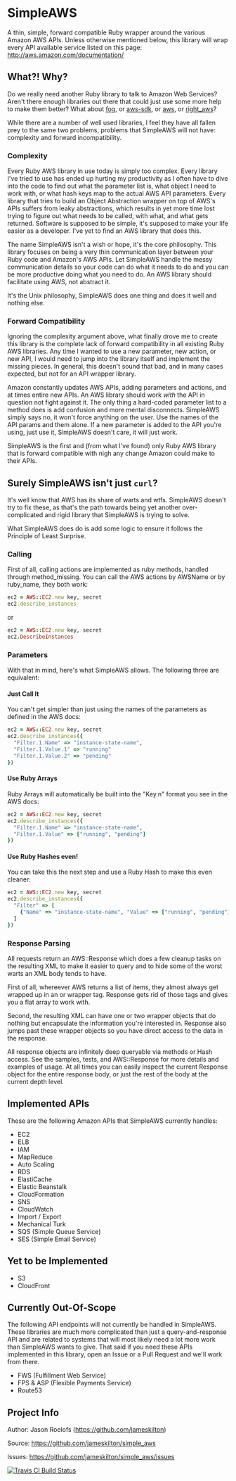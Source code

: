 SimpleAWS
=========

A thin, simple, forward compatible Ruby wrapper around the various Amazon AWS APIs. Unless otherwise mentioned below, this library will wrap every API available service listed on this page: http://aws.amazon.com/documentation/

What?! Why?
-----------

Do we really need another Ruby library to talk to Amazon Web Services? Aren't there enough libraries out there that could just use some more help to make them better? What about [fog](http://fog.io), or [aws-sdk](http://rubygems.org/gems/aws-sdk), or [aws](http://rubygems.org/gems/aws), or [right_aws](http://rubygems.org/gems/right_aws)?

While there are a number of well used libraries, I feel they have all fallen prey to the same two problems, problems that SimpleAWS will not have: complexity and forward incompatibility.

### Complexity

Every Ruby AWS library in use today is simply too complex. Every library I've tried to use has ended up hurting my productivity as I often have to dive into the code to find out what the parameter list is, what object I need to work with, or what hash keys map to the actual AWS API parameters. Every library that tries to build an Object Abstraction wrapper on top of AWS's APIs suffers from leaky abstractions, which results in yet more time lost trying to figure out what needs to be called, with what, and what gets returned. Software is supposed to be simple, it's supposed to make your life easier as a developer. I've yet to find an AWS library that does this.

The name SimpleAWS isn't a wish or hope, it's the core philosophy. This library focuses on being a very thin communication layer between your Ruby code and Amazon's AWS APIs. Let SimpleAWS handle the messy communication details so your code can do what it needs to do and you can be more productive doing what you need to do. An AWS library should facilitate using AWS, not abstract it.

It's the Unix philosophy, SimpleAWS does one thing and does it well and nothing else.

### Forward Compatibility

Ignoring the complexity argument above, what finally drove me to create this library is the complete lack of forward compatibility in all existing Ruby AWS libraries. Any time I wanted to use a new parameter, new action, or new API, I would need to jump into the library itself and implement the missing pieces. In general, this doesn't sound that bad, and in many cases expected, but not for an API wrapper library.

Amazon constantly updates AWS APIs, adding parameters and actions, and at times entire new APIs. An AWS library should work *with* the API in question not fight against it. The only thing a hard-coded parameter list to a method does is add confusion and more mental disconnects.  SimpleAWS simply says no, it won't force anything on the user. Use the names of the API params and them alone. If a new parameter is added to the API you're using, just use it, SimpleAWS doesn't care, it will just work.

SimpleAWS is the first and (from what I've found) only Ruby AWS library that is forward compatible with nigh any change Amazon could make to their APIs.

Surely SimpleAWS isn't just `curl`?
-----------------------------------

It's well know that AWS has its share of warts and wtfs. SimpleAWS doesn't try to fix these, as that's the path towards being yet another over-complicated and rigid library that SimpleAWS is trying to solve.

What SimpleAWS does do is add some logic to ensure it follows the Principle of Least Surprise.

### Calling

First of all, calling actions are implemented as ruby methods, handled through method_missing. You can call the AWS actions by AWSName or by ruby_name, they both work:

```ruby
ec2 = AWS::EC2.new key, secret
ec2.describe_instances
```

or

```ruby
ec2 = AWS::EC2.new key, secret
ec2.DescribeInstances
```

### Parameters

With that in mind, here's what SimpleAWS allows. The following three are equivalent:

#### Just Call It

You can't get simpler than just using the names of the parameters as defined in the AWS docs:

```ruby
ec2 = AWS::EC2.new key, secret
ec2.describe_instances({
  "Filter.1.Name" => "instance-state-name",
  "Filter.1.Value.1" => "running"
  "Filter.1.Value.2" => "pending"
})
```

#### Use Ruby Arrays

Ruby Arrays will automatically be built into the "Key.n" format you see in the AWS docs:

```ruby
ec2 = AWS::EC2.new key, secret
ec2.describe_instances({
  "Filter.1.Name" => "instance-state-name",
  "Filter.1.Value" => ["running", "pending"]
})
```

#### Use Ruby Hashes even!

You can take this the next step and use a Ruby Hash to make this even cleaner:

```ruby
ec2 = AWS::EC2.new key, secret
ec2.describe_instances({
  "Filter" => [
    {"Name" => "instance-state-name", "Value" => ["running", "pending"]}
  ]
})
```

### Response Parsing

All requests return an AWS::Response which does a few cleanup tasks on the resulting XML to make it easier to query and to hide some of the worst warts an XML body tends to have.

First of all, whereever AWS returns a list of items, they almost always get wrapped up in an <item> or <member> wrapper tag. Response gets rid of those tags and gives you a flat array to work with.

Second, the resulting XML can have one or two wrapper objects that do nothing but encapsulate the information you're interested in. Response also jumps past these wrapper objects so you have direct access to the data in the response.

All response objects are infinitely deep queryable via methods or Hash access. See the samples, tests, and AWS::Response for more details and examples of usage. At all times you can easily inspect the current Response object for the entire response body, or just the rest of the body at the current depth level.

Implemented APIs
----------------

These are the following Amazon APIs that SimpleAWS currently handles:

* EC2
* ELB
* IAM
* MapReduce
* Auto Scaling
* RDS
* ElastiCache
* Elastic Beanstalk
* CloudFormation
* SNS
* CloudWatch
* Import / Export
* Mechanical Turk
* SQS (Simple Queue Service)
* SES (Simple Email Service)

Yet to be Implemented
---------------------

* S3
* CloudFront

Currently Out-Of-Scope
----------------------

The following API endpoints will not currently be handled in SimpleAWS. These libraries are much more complicated than just a query-and-response API and are related to systems that will most likely need a lot more work than SimpleAWS wants to give. That said if you need these APIs implemented in this library, open an Issue or a Pull Request and we'll work from there.

* FWS (Fulfillment Web Service)
* FPS & ASP (Flexible Payments Service)
* Route53

Project Info
------------

Author: Jason Roelofs (https://github.com/jameskilton)

Source: https://github.com/jameskilton/simple_aws

Issues: https://github.com/jameskilton/simple_aws/issues

[![Travis CI Build Status](https://secure.travis-ci.org/jameskilton/simple_aws.png)](http://travis-ci.org/jameskilton/simple_aws)

